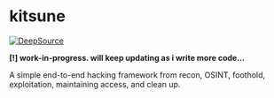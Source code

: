 # kitsune
[![DeepSource](https://deepsource.io/gh/rai0x90/kitsune.svg/?label=resolved+issues&show_trend=true)](https://deepsource.io/gh/rai0x90/kitsune/?ref=repository-badge)

**[!] work-in-progress. will keep updating as i write more code...**


A simple end-to-end hacking framework from recon, OSINT, foothold, exploitation, maintaining access, and clean up. 
